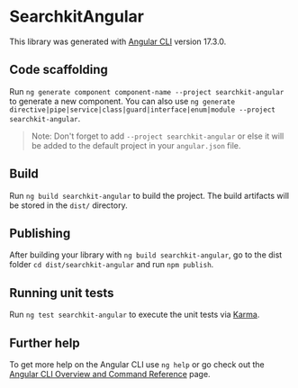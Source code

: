 # SearchkitAngular

This library was generated with [Angular CLI](https://github.com/angular/angular-cli) version 17.3.0.

## Code scaffolding

Run `ng generate component component-name --project searchkit-angular` to generate a new component. You can also use `ng generate directive|pipe|service|class|guard|interface|enum|module --project searchkit-angular`.
> Note: Don't forget to add `--project searchkit-angular` or else it will be added to the default project in your `angular.json` file.

## Build

Run `ng build searchkit-angular` to build the project. The build artifacts will be stored in the `dist/` directory.

## Publishing

After building your library with `ng build searchkit-angular`, go to the dist folder `cd dist/searchkit-angular` and run `npm publish`.

## Running unit tests

Run `ng test searchkit-angular` to execute the unit tests via [Karma](https://karma-runner.github.io).

## Further help

To get more help on the Angular CLI use `ng help` or go check out the [Angular CLI Overview and Command Reference](https://angular.io/cli) page.
